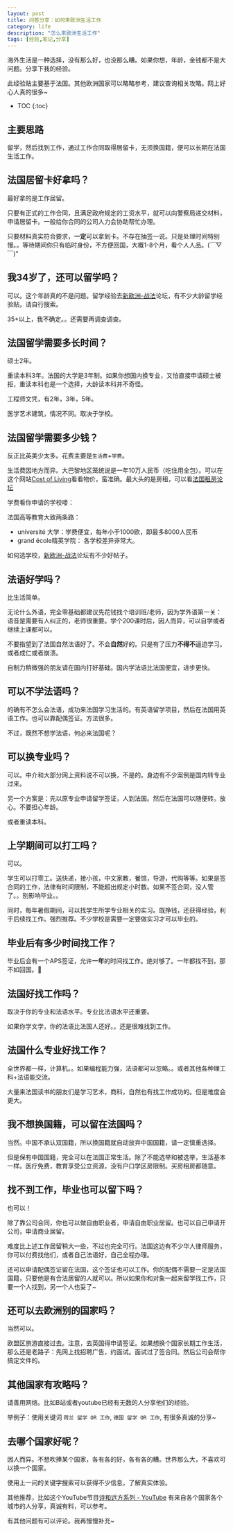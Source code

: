 ```yaml
---
layout: post
title: 问答分享：如何来欧洲生活工作
category: life
description: "怎么来欧洲生活工作"
tags: [经验,笔记,分享]
---
```


海外生活是一种选择，没有那么好，也没那么糟。如果你想，年龄，金钱都不是大问题。分享下我的经验。

此经验贴主要基于法国。其他欧洲国家可以略略参考，建议查询相关攻略。网上好心人真的很多~

* TOC
{:toc}

## 主要思路

留学，然后找到工作，通过工作合同取得居留卡，无须换国籍，便可以长期在法国生活工作。

## 法国居留卡好拿吗？

最好拿的是工作居留。

只要有正式的工作合同，且满足政府规定的工资水平，就可以向警察局递交材料，申请居留卡。一般给你合同的公司人力会协助帮忙办理。

只要材料真实符合要求，**一定**可以拿到卡。不存在抽签一说。只是处理时间特别慢。。等待期间你只有临时身份，不方便回国，大概1-8个月，看个人人品。(￣▽￣)"

## 我34岁了，还可以留学吗？

可以。这个年龄真的不是问题。留学经验去[新欧洲-战法](http://bbs.xineurope.com/forum-11-1.html)论坛，有不少大龄留学经验贴，请自行搜索。

35+以上，我不确定。。还需要再调查调查。

## 法国留学需要多长时间？

硕士2年。

重读本科3年。法国的大学是3年制。如果你想国内换专业，又怕直接申请硕士被拒，重读本科也是一个选择，大龄读本科并不奇怪。

工程师文凭，有2年，3年，5年。

医学艺术建筑，情况不同。取决于学校。

## 法国留学需要多少钱？

反正比英美少太多。花费主要是`生活费`+`学费`。

生活费因地方而异。大巴黎地区笼统说是一年10万人民币（吃住用全包）。可以在这个网站[Cost of Living](https://www.numbeo.com/cost-of-living/)看看物价，蛮准确。最大头的是房租，可以看[法国租房论坛](https://buy.xineurope.com/forum-10-1.html)

学费看你申请的学校喽：

法国高等教育大致两条路：

- université 大学：学费便宜，每年小于1000欧，即最多8000人民币
- grand école精英学院： 各学校差异非常大。

如何选学校，[新欧洲-战法](http://bbs.xineurope.com/forum-11-1.html)论坛有不少好帖子。

## 法语好学吗？

比生活简单。

无论什么外语，完全零基础都建议先花钱找个培训班/老师，因为学外语第一关：语音是需要有人纠正的，老师很重要。学个200课时后，因人而异，可以自学或者继续上课都可以。

不要指望到了法国自然法语好了。不会**自然**好的。只是有了压力**不得不**逼迫学习。或者成仁或者崩溃。

自制力稍微强的朋友请在国内打好基础。国内学法语比法国便宜，进步更快。

## 可以不学法语吗？

的确有不怎么会法语，成功来法国学习生活的。有英语留学项目，然后在法国用英语工作。也可以靠配偶签证。方法很多。

不过，既然不想学法语，何必来法国呢？

## 可以换专业吗？

可以。中介和大部分网上资料说不可以换，不是的。身边有不少案例是国内转专业过来。

另一个方案是：先以原专业申请留学签证，人到法国。然后在法国可以随便转。放心。不要担心年龄。

或者重读本科。

## 上学期间可以打工吗？

可以。

学生可以打零工。送快递，接小孩，中文家教，餐馆，导游，代购等等。如果是签合同的工作，法律有时间限制，不能超出规定小时数。如果不签合同，没人管了。。别影响毕业。。

同时，每年暑假期间，可以找学生所学专业相关的实习。既挣钱，还获得经验，利于后续找工作。强烈推荐。不少学校是需要一定要做实习才可以毕业的。

## 毕业后有多少时间找工作？

毕业后会有一个APS签证，允许**一年**的时间找工作。绝对够了。一年都找不到，那不如回国。🤣

## 法国好找工作吗？

取决于你的专业和法语水平。专业比法语水平还重要。

如果你学文学，你的法语比法国人还好。。还是很难找到工作。

## 法国什么专业好找工作？

全世界都一样，计算机。。如果编程能力强，法语都可以忽略。。或者其他各种理工科+法语能交流。

大量来法国读书的朋友们是学习艺术，商科，自然也有找工作成功的。但是难度会更大。

## 我不想换国籍，可以留在法国吗？

当然。中国不承认双国籍，所以换国籍就自动放弃中国国籍，请一定慎重选择。

但是保有中国国籍，完全可以在法国正常生活。除了不能选举和被选举，生活基本一样。医疗免费，教育享受公立资源，没有户口学区房限制。买房租房都随意。

## 找不到工作，毕业也可以留下吗？

也可以！

除了靠公司合同，你也可以做自由职业者，申请自由职业居留。也可以自己申请开公司，申请商业居留。

难度比上述工作居留稍大一些，不过也完全可行。法国这边有不少华人律师服务，你可以付费找他们，或者自己法语好，自己全程办理。

还可以申请配偶签证留在法国，这个签证也可以工作。你的配偶不需要一定是法国国籍，只要他是有合法居留的人就可以。所以如果你和对象一起来留学找工作，只要一个人找到，另一个人也妥了~ 

## 还可以去欧洲别的国家吗？

当然可以。

欧盟区旅游直接过去。注意，去英国得申请签证。如果想换个国家长期工作生活，那么还是老路子：先网上找招聘广告，约面试。面试过了签合同。然后公司会帮你搞定文件的。

## 其他国家有攻略吗？

请善用网络。比如B站或者youtube已经有无数的人分享他们的经验。

举例子：使用关键词 `荷兰 留学 OR 工作`,  `德国 留学 OR 工作`,  有很多真诚的分享~

## 去哪个国家好呢？

因人而异。不想吹捧某个国家，各有各的好，各有各的糟。世界那么大，不喜欢可以换一个国家。

使用上一问的关键字搜索可以获得不少信息，了解真实体验。

其他推荐，比如这个YouTube节目[诗和远方系列 - YouTube](https://www.youtube.com/watch?v=V2YZFMY07Yg&list=PL2d4Oja4NbbqX_UNpMWlxxc4mXwosPbgg) 有来自各个国家各个城市的人分享，真诚有料，可以参考。

有其他问题有可以评论。我再慢慢补充~




